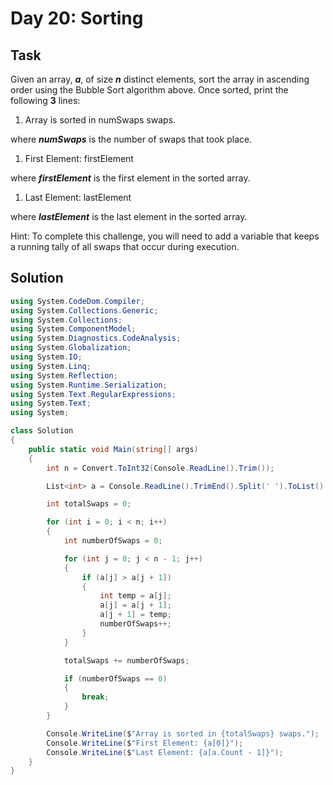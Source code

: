 ﻿# Day 20: Sorting

## Task

Given an array, **_a_**, of size **_n_** distinct elements, sort the array in ascending order using the Bubble Sort algorithm above. Once sorted, print the following **3** lines:

1. Array is sorted in numSwaps swaps.

where **_numSwaps_** is the number of swaps that took place.

1. First Element: firstElement

where **_firstElement_** is the first element in the sorted array.

1. Last Element: lastElement

where **_lastElement_** is the last element in the sorted array.

Hint: To complete this challenge, you will need to add a variable that keeps a running tally of all swaps that occur during execution.

## Solution

```csharp
using System.CodeDom.Compiler;
using System.Collections.Generic;
using System.Collections;
using System.ComponentModel;
using System.Diagnostics.CodeAnalysis;
using System.Globalization;
using System.IO;
using System.Linq;
using System.Reflection;
using System.Runtime.Serialization;
using System.Text.RegularExpressions;
using System.Text;
using System;

class Solution
{
    public static void Main(string[] args)
    {
        int n = Convert.ToInt32(Console.ReadLine().Trim());

        List<int> a = Console.ReadLine().TrimEnd().Split(' ').ToList().Select(aTemp => Convert.ToInt32(aTemp)).ToList();

        int totalSwaps = 0;

        for (int i = 0; i < n; i++)
        {
            int numberOfSwaps = 0;

            for (int j = 0; j < n - 1; j++)
            {
                if (a[j] > a[j + 1])
                {
                    int temp = a[j];
                    a[j] = a[j + 1];
                    a[j + 1] = temp;
                    numberOfSwaps++;
                }
            }

            totalSwaps += numberOfSwaps;

            if (numberOfSwaps == 0)
            {
                break;
            }
        }

        Console.WriteLine($"Array is sorted in {totalSwaps} swaps.");
        Console.WriteLine($"First Element: {a[0]}");
        Console.WriteLine($"Last Element: {a[a.Count - 1]}");
    }
}
```
